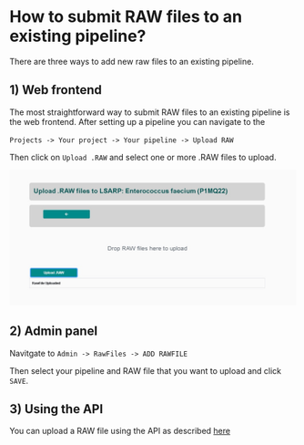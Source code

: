 # How to submit RAW files to an existing pipeline?

There are three ways to add new raw files to an existing pipeline. 


## 1) Web frontend
The most straightforward way to submit RAW files to an existing pipeline 
is the web frontend. After setting up a pipeline you can navigate to the 

`Projects -> Your project -> Your pipeline -> Upload RAW`

Then click on `Upload .RAW` and select one or more .RAW files to upload.

![](img/gui-upload-raw.jpg)



## 2) Admin panel

Navitgate to `Admin -> RawFiles -> ADD RAWFILE`

Then select your pipeline and RAW file that you want to upload and click `SAVE`.



## 3) Using the API

You can upload a RAW file using the API as described [here](/api)


